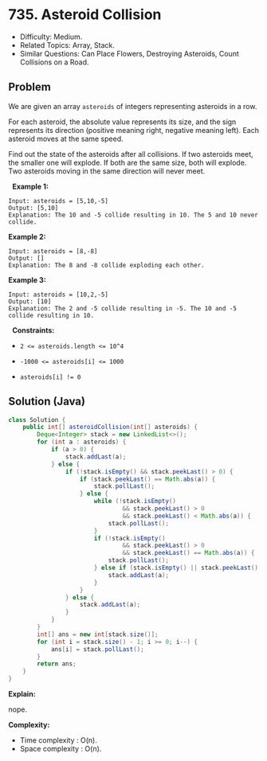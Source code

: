 # 735. Asteroid Collision

- Difficulty: Medium.
- Related Topics: Array, Stack.
- Similar Questions: Can Place Flowers, Destroying Asteroids, Count Collisions on a Road.

## Problem

We are given an array ```asteroids``` of integers representing asteroids in a row.

For each asteroid, the absolute value represents its size, and the sign represents its direction (positive meaning right, negative meaning left). Each asteroid moves at the same speed.

Find out the state of the asteroids after all collisions. If two asteroids meet, the smaller one will explode. If both are the same size, both will explode. Two asteroids moving in the same direction will never meet.

 
**Example 1:**

```
Input: asteroids = [5,10,-5]
Output: [5,10]
Explanation: The 10 and -5 collide resulting in 10. The 5 and 10 never collide.
```

**Example 2:**

```
Input: asteroids = [8,-8]
Output: []
Explanation: The 8 and -8 collide exploding each other.
```

**Example 3:**

```
Input: asteroids = [10,2,-5]
Output: [10]
Explanation: The 2 and -5 collide resulting in -5. The 10 and -5 collide resulting in 10.
```

 
**Constraints:**


	
- ```2 <= asteroids.length <= 10^4```
	
- ```-1000 <= asteroids[i] <= 1000```
	
- ```asteroids[i] != 0```



## Solution (Java)

```java
class Solution {
    public int[] asteroidCollision(int[] asteroids) {
        Deque<Integer> stack = new LinkedList<>();
        for (int a : asteroids) {
            if (a > 0) {
                stack.addLast(a);
            } else {
                if (!stack.isEmpty() && stack.peekLast() > 0) {
                    if (stack.peekLast() == Math.abs(a)) {
                        stack.pollLast();
                    } else {
                        while (!stack.isEmpty()
                                && stack.peekLast() > 0
                                && stack.peekLast() < Math.abs(a)) {
                            stack.pollLast();
                        }
                        if (!stack.isEmpty()
                                && stack.peekLast() > 0
                                && stack.peekLast() == Math.abs(a)) {
                            stack.pollLast();
                        } else if (stack.isEmpty() || stack.peekLast() < 0) {
                            stack.addLast(a);
                        }
                    }
                } else {
                    stack.addLast(a);
                }
            }
        }
        int[] ans = new int[stack.size()];
        for (int i = stack.size() - 1; i >= 0; i--) {
            ans[i] = stack.pollLast();
        }
        return ans;
    }
}
```

**Explain:**

nope.

**Complexity:**

* Time complexity : O(n).
* Space complexity : O(n).
